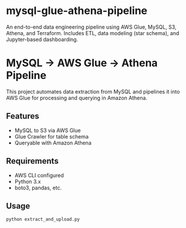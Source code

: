# mysql-glue-athena-pipeline
An end-to-end data engineering pipeline using AWS Glue, MySQL, S3, Athena, and Terraform. Includes ETL, data modeling (star schema), and Jupyter-based dashboarding.


# MySQL → AWS Glue → Athena Pipeline

This project automates data extraction from MySQL and pipelines it into AWS Glue for processing and querying in Amazon Athena.

## Features

- MySQL to S3 via AWS Glue
- Glue Crawler for table schema
- Queryable with Amazon Athena

## Requirements

- AWS CLI configured
- Python 3.x
- boto3, pandas, etc.

## Usage

```bash
python extract_and_upload.py
